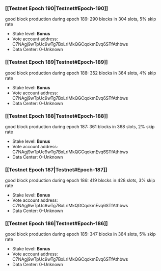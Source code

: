 ### [[Testnet Epoch 190|Testnet#Epoch-190]]
good block production during epoch 189: 290 blocks in 304 slots, 5% skip rate
* Stake level: **Bonus** 
* Vote account address: C7NAgj9wTpUc9wTg7BxLriMkQGCqokmEvq6STfAthbws
* Data Center: 0-Unknown
### [[Testnet Epoch 189|Testnet#Epoch-189]]
good block production during epoch 188: 352 blocks in 364 slots, 4% skip rate
* Stake level: **Bonus** 
* Vote account address: C7NAgj9wTpUc9wTg7BxLriMkQGCqokmEvq6STfAthbws
* Data Center: 0-Unknown
### [[Testnet Epoch 188|Testnet#Epoch-188]]
good block production during epoch 187: 361 blocks in 368 slots, 2% skip rate
* Stake level: **Bonus** 
* Vote account address: C7NAgj9wTpUc9wTg7BxLriMkQGCqokmEvq6STfAthbws
* Data Center: 0-Unknown
### [[Testnet Epoch 187|Testnet#Epoch-187]]
good block production during epoch 186: 419 blocks in 428 slots, 3% skip rate
* Stake level: **Bonus** 
* Vote account address: C7NAgj9wTpUc9wTg7BxLriMkQGCqokmEvq6STfAthbws
* Data Center: 0-Unknown
### [[Testnet Epoch 186|Testnet#Epoch-186]]
good block production during epoch 185: 347 blocks in 364 slots, 5% skip rate
* Stake level: **Bonus** 
* Vote account address: C7NAgj9wTpUc9wTg7BxLriMkQGCqokmEvq6STfAthbws
* Data Center: 0-Unknown